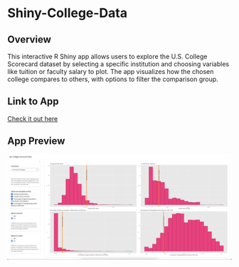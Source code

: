 # Shiny-College-Data

## Overview

 This interactive R Shiny app allows users to explore the U.S. College Scorecard dataset by selecting a specific institution and choosing variables like tuition or faculty salary to plot. The app visualizes how the chosen college compares to others, with options to filter the comparison group.

 ## Link to App

 []()
 <a target="_blank" rel="noopener noreferrer" href="https://g-whittington.shinyapps.io/Question2/">Check it out here</a>

 ## App Preview

 ![The initial page upon loading into the app](img/preview.png)
